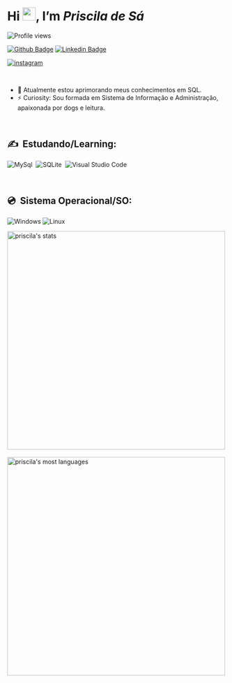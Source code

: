 <h1 align="left">Hi <img src="https://raw.githubusercontent.com/kaueMarques/kaueMarques/master/hi.gif" height="30px">, I’m <i>Priscila de Sá</i> </h1>
<p align="left"> <img src="https://komarev.com/ghpvc/?username=pridesa&color=yellow" alt="Profile views" /> </p>


[![Github Badge](https://img.shields.io/badge/-Github-FFF?style=flat-square&logo=Github&logoColor=black&link=https://github.com/pridesa)](https://github.com/pridesa)
[![Linkedin Badge](https://img.shields.io/badge/-LinkedIn-blue?style=flat-square&logo=Linkedin&logoColor=white&link=https://www.linkedin.com/in/priscila-de-sa/)](https://www.linkedin.com/in/priscila-de-sa/)
<!-- [![Yahoo Badge](https://img.shields.io/badge/-Yahoo-c14438?style=flat-square&logo=Yahoo&logoColor=white&link=mailto:priscila.desa@yahoo.com.br)](mailto:priscila.desa@yahoo.com.br)
[![Twitter Badge](https://img.shields.io/badge/-Twitter-blue?style=flat-square&logo=Twitter&logoColor=white&link=https://twitter.com/pridesa)](https://twitter.com/pridesa) -->
[![instagram](https://img.shields.io/badge/-Instagram-white?style=flat-square&logo=Instagram&logoColor=05122A?&link=https://instagram.com/peu.indica)](https://instagram.com/peu.indica)

<br>  

- 🌱 Atualmente estou aprimorando meus conhecimentos em SQL.
- ⚡ Curiosity: Sou formada em Sistema de Informação e Administração, apaixonada por dogs e leitura.

<br>  

## ✍ &nbsp;Estudando/Learning:  

<!-- ![C](https://img.shields.io/badge/c-05122A?style=for-the-badge&logo=c&logoColor=white)&nbsp;
![CSS3](https://img.shields.io/badge/-CSS-05122A?style=for-the-badge&logo=CSS3&logoColor=1572B6)&nbsp; 
![Figma](https://img.shields.io/badge/-figma-05122A?style=for-the-badge&logo=figma)&nbsp; 
![Git](https://img.shields.io/badge/-Git-05122A?style=for-the-badge&logo=git)&nbsp;
![GitHub](https://img.shields.io/badge/-GitHub-05122A?style=for-the-badge&logo=github)&nbsp;
![HTML5](https://img.shields.io/badge/-HTML-05122A?style=for-the-badge&logo=HTML5)&nbsp;
![JavaScript](https://img.shields.io/badge/-JavaScript-05122A?style=for-the-badge&logo=javascript)&nbsp;
![Markdown](https://img.shields.io/badge/-Markdown-05122A?style=for-the-badge&logo=markdown)&nbsp;  -->

![MySql](https://img.shields.io/badge/-mysql-05122A?style=for-the-badge&logo=mysql)&nbsp;
![SQLite](https://img.shields.io/badge/-SQLite-05122A?style=for-the-badge&logo=sqlite)&nbsp;
![Visual Studio Code](https://img.shields.io/badge/-Visual%20Studio%20Code-05122A?style=for-the-badge&logo=visual-studio-code&logoColor=007ACC)&nbsp;
<!-- ![Node.js](https://img.shields.io/badge/-Node.js-05122A?style=for-the-badge&logo=node.js)&nbsp; -->
<!-- ![React](https://img.shields.io/badge/-React-05122A?style=for-the-badge&logo=react)&nbsp; -->
<!-- ![PostgreSQL](https://img.shields.io/badge/-PostgreSQL-05122A?style=flat&logo=postgresql)&nbsp; -->

<!-- ## :book: &nbsp;Conhecimentos/knowledge: -->

<br>

<!-- <a href="https://www.python.org" target="_blank"> 
<img src="https://raw.githubusercontent.com/devicons/devicon/master/icons/python/python-original.svg" alt="python" width="40" height="40"/> 
</a>
<a href="https://developer.mozilla.org/en-US/docs/Web/JavaScript" target="_blank"> <img src="https://raw.githubusercontent.com/devicons/devicon/master/icons/javascript/javascript-original.svg" alt="javascript" width="40" height="40"/> </a>	
<a href="https://www.w3schools.com/css/" target="_blank"> <img src="https://raw.githubusercontent.com/devicons/devicon/master/icons/css3/css3-original-wordmark.svg" alt="css3" width="40" height="40"/> </a>
<a href="https://www.w3.org/html/" target="_blank"> <img src="https://raw.githubusercontent.com/devicons/devicon/master/icons/html5/html5-original-wordmark.svg" alt="html5" width="40" height="40"/> </a> 
<a href="https://www.php.net" target="_blank"> <img src="https://raw.githubusercontent.com/devicons/devicon/master/icons/php/php-original.svg" alt="php" width="40" height="40"/> </a> 
<a href="https://reactjs.org/" target="_blank"> <img src="https://raw.githubusercontent.com/devicons/devicon/master/icons/react/react-original-wordmark.svg" alt="react" width="40" height="40"/> </a>
<a href="https://getbootstrap.com" target="_blank"> <img src="https://raw.githubusercontent.com/devicons/devicon/master/icons/bootstrap/bootstrap-plain-wordmark.svg" alt="bootstrap" width="40" height="40"/> </a> 
<a href="https://www.figma.com/" target="_blank"> <img src="https://www.vectorlogo.zone/logos/figma/figma-icon.svg" alt="figma" width="40" height="40"/> </a>
<a href="https://git-scm.com/" target="_blank"> <img src="https://www.vectorlogo.zone/logos/git-scm/git-scm-icon.svg" alt="git" width="40" height="40"/> </a> 
<a href="https://www.mysql.com/" target="_blank"> <img src="https://raw.githubusercontent.com/devicons/devicon/master/icons/mysql/mysql-original-wordmark.svg" alt="mysql" width="40" height="40"/> </a> 
 -->


## 💿 &nbsp;Sistema Operacional/SO:  
![Windows](https://img.shields.io/badge/-Windows-00ADEF?style=flat-square&logo=windows&logoColor=white)
![Linux](https://img.shields.io/badge/-Linux-16C60C?style=flat-square&logo=linux&logoColor=black)

<p align="left">
<img width="500em" src="https://github-readme-stats.vercel.app/api?username=pridesa&&show_icons=true&theme=radical" alt="priscila's stats"/>  <br><br>
<img width="500em" src="https://github-readme-stats.vercel.app/api/top-langs/?username=pridesa&layout=compact&theme=radical" alt="priscila's most languages"/>  
</p>
